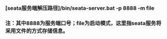 ### [seata服务端解压路径]/bin/seata-server.bat -p 8888 -m file
### 注：其中8888为服务端口号；file为启动模式，这里指seata服务将采用文件的方式存储信息。